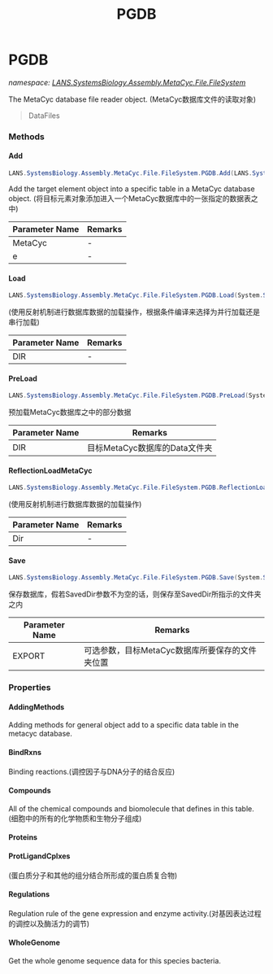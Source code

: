 ﻿---
title: PGDB
---

# PGDB
_namespace: [LANS.SystemsBiology.Assembly.MetaCyc.File.FileSystem](N-LANS.SystemsBiology.Assembly.MetaCyc.File.FileSystem.html)_

The MetaCyc database file reader object.
 (MetaCyc数据库文件的读取对象)

> DataFiles


### Methods

#### Add
```csharp
LANS.SystemsBiology.Assembly.MetaCyc.File.FileSystem.PGDB.Add(LANS.SystemsBiology.Assembly.MetaCyc.File.FileSystem.PGDB,LANS.SystemsBiology.Assembly.MetaCyc.File.DataFiles.Slots.Object)
```
Add the target element object into a specific table in a MetaCyc database object.
 (将目标元素对象添加进入一个MetaCyc数据库中的一张指定的数据表之中)

|Parameter Name|Remarks|
|--------------|-------|
|MetaCyc|-|
|e|-|


#### Load
```csharp
LANS.SystemsBiology.Assembly.MetaCyc.File.FileSystem.PGDB.Load(System.String)
```
(使用反射机制进行数据库数据的加载操作，根据条件编译来选择为并行加载还是串行加载)

|Parameter Name|Remarks|
|--------------|-------|
|DIR|-|


#### PreLoad
```csharp
LANS.SystemsBiology.Assembly.MetaCyc.File.FileSystem.PGDB.PreLoad(System.String,System.Boolean)
```
预加载MetaCyc数据库之中的部分数据

|Parameter Name|Remarks|
|--------------|-------|
|DIR|目标MetaCyc数据库的Data文件夹|


#### ReflectionLoadMetaCyc
```csharp
LANS.SystemsBiology.Assembly.MetaCyc.File.FileSystem.PGDB.ReflectionLoadMetaCyc(System.String)
```
(使用反射机制进行数据库数据的加载操作)

|Parameter Name|Remarks|
|--------------|-------|
|Dir|-|


#### Save
```csharp
LANS.SystemsBiology.Assembly.MetaCyc.File.FileSystem.PGDB.Save(System.String)
```
保存数据库，假若SavedDir参数不为空的话，则保存至SavedDir所指示的文件夹之内

|Parameter Name|Remarks|
|--------------|-------|
|EXPORT|可选参数，目标MetaCyc数据库所要保存的文件夹位置|



### Properties

#### AddingMethods
Adding methods for general object add to a specific data table in the metacyc database.
#### BindRxns
Binding reactions.(调控因子与DNA分子的结合反应)
#### Compounds
All of the chemical compounds and biomolecule that defines in this table.
 (细胞中的所有的化学物质和生物分子组成)
#### Proteins

#### ProtLigandCplxes
(蛋白质分子和其他的组分结合所形成的蛋白质复合物)
#### Regulations
Regulation rule of the gene expression and enzyme activity.(对基因表达过程的调控以及酶活力的调节)
#### WholeGenome
Get the whole genome sequence data for this species bacteria.
